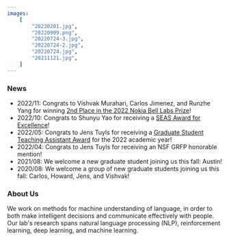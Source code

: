 ```yaml
---
images:
    [
        "20230201.jpg",
        "20220909.png",
        "20220724-3.jpg",
        "20220724-2.jpg",
        "20220724.jpg",
        "20211121.jpg",
    ]
---
```

### News

* 2022/11: Congrats to Vishvak Murahari, Carlos Jimenez, and Runzhe Yang for winning [2nd Place in the 2022 Nokia Bell Labs Prize](https://www.cs.princeton.edu/news/small-neural-nets-are-trending-research-shows-density-may-be-answer)!
* 2022/10: Congrats to Shunyu Yao for receiving a [SEAS Award for Excellence](https://www.cs.princeton.edu/news/five-graduate-students-win-seas-award-excellence)!
* 2022/05: Congrats to Jens Tuyls for receiving a [Graduate Student Teaching Assistant Award](https://www.cs.princeton.edu/news/congratulations-department-computer-science-class-2022) for the 2022 academic year!
* 2022/04: Congrats to Jens Tuyls for receiving an NSF GRFP honorable mention!
* 2021/08: We welcome a new graduate student joining us this fall: Austin!
* 2020/08: We welcome a group of new graduate students joining us this fall: Carlos, Howard, Jens, and Vishvak!

### About Us
We work on methods for machine understanding of language, in order to both make intelligent decisions and communicate effectively with people. Our lab's research spans natural language processing (NLP), reinforcement learning, deep learning, and machine learning.
